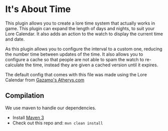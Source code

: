 It's About Time
===============

This plugin allows you to create a lore time system that actually works in game. This plugin can expand the length of days and nights, to suit your Lore Calendar.
It also adds an action to the watch to display the current time and date.

As this plugin allows you to configure the interval to a custom one, reducing the number time between updates of the time.
It also allows you to configure a cache so that people are not able to spam the watch to re-calculate the time, instead they are given a cached version until it expires.

The default config that comes with this file was made using the Lore Calendar from [Gazamo's Atherys.com](http://atherys.com)

Compilation
-----------

We use maven to handle our dependencies.

* Install [Maven 3](http://maven.apache.org/download.html)
* Check out this repo and: `mvn clean install`